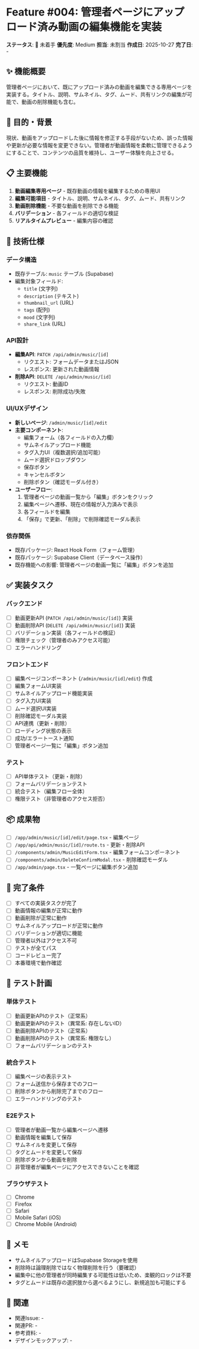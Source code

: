 # Feature #004: 管理者ページにアップロード済み動画の編集機能を実装

**ステータス**: 🔴 未着手
**優先度**: Medium
**担当**: 未割当
**作成日**: 2025-10-27
**完了日**: -

## ✨ 機能概要

管理者ページにおいて、既にアップロード済みの動画を編集できる専用ページを実装する。タイトル、説明、サムネイル、タグ、ムード、共有リンクの編集が可能で、動画の削除機能も含む。

## 🎯 目的・背景

現状、動画をアップロードした後に情報を修正する手段がないため、誤った情報や更新が必要な情報を変更できない。管理者が動画情報を柔軟に管理できるようにすることで、コンテンツの品質を維持し、ユーザー体験を向上させる。

## 📋 主要機能

1. **動画編集専用ページ** - 既存動画の情報を編集するための専用UI
2. **編集可能項目** - タイトル、説明、サムネイル、タグ、ムード、共有リンク
3. **動画削除機能** - 不要な動画を削除できる機能
4. **バリデーション** - 各フィールドの適切な検証
5. **リアルタイムプレビュー** - 編集内容の確認

## 🔧 技術仕様

### データ構造
- 既存テーブル: `music` テーブル (Supabase)
- 編集対象フィールド:
  - `title` (文字列)
  - `description` (テキスト)
  - `thumbnail_url` (URL)
  - `tags` (配列)
  - `mood` (文字列)
  - `share_link` (URL)

### API設計
- **編集API**: `PATCH /api/admin/music/[id]`
  - リクエスト: フォームデータまたはJSON
  - レスポンス: 更新された動画情報
- **削除API**: `DELETE /api/admin/music/[id]`
  - リクエスト: 動画ID
  - レスポンス: 削除成功/失敗

### UI/UXデザイン
- **新しいページ**: `/admin/music/[id]/edit`
- **主要コンポーネント**:
  - 編集フォーム（各フィールドの入力欄）
  - サムネイルアップロード機能
  - タグ入力UI（複数選択/追加可能）
  - ムード選択ドロップダウン
  - 保存ボタン
  - キャンセルボタン
  - 削除ボタン（確認モーダル付き）
- **ユーザーフロー**:
  1. 管理者ページの動画一覧から「編集」ボタンをクリック
  2. 編集ページへ遷移、現在の情報が入力済みで表示
  3. 各フィールドを編集
  4. 「保存」で更新、「削除」で削除確認モーダル表示

### 依存関係
- 既存パッケージ: React Hook Form（フォーム管理）
- 既存パッケージ: Supabase Client（データベース操作）
- 既存機能への影響: 管理者ページの動画一覧に「編集」ボタンを追加

## ✅ 実装タスク

### バックエンド
- [ ] 動画更新API (`PATCH /api/admin/music/[id]`) 実装
- [ ] 動画削除API (`DELETE /api/admin/music/[id]`) 実装
- [ ] バリデーション実装（各フィールドの検証）
- [ ] 権限チェック（管理者のみアクセス可能）
- [ ] エラーハンドリング

### フロントエンド
- [ ] 編集ページコンポーネント (`/admin/music/[id]/edit`) 作成
- [ ] 編集フォームUI実装
- [ ] サムネイルアップロード機能実装
- [ ] タグ入力UI実装
- [ ] ムード選択UI実装
- [ ] 削除確認モーダル実装
- [ ] API連携（更新・削除）
- [ ] ローディング状態の表示
- [ ] 成功/エラートースト通知
- [ ] 管理者ページ一覧に「編集」ボタン追加

### テスト
- [ ] API単体テスト（更新・削除）
- [ ] フォームバリデーションテスト
- [ ] 統合テスト（編集フロー全体）
- [ ] 権限テスト（非管理者のアクセス拒否）

## 📦 成果物

- [ ] `/app/admin/music/[id]/edit/page.tsx` - 編集ページ
- [ ] `/app/api/admin/music/[id]/route.ts` - 更新・削除API
- [ ] `/components/admin/MusicEditForm.tsx` - 編集フォームコンポーネント
- [ ] `/components/admin/DeleteConfirmModal.tsx` - 削除確認モーダル
- [ ] `/app/admin/page.tsx` - 一覧ページに編集ボタン追加

## 🎯 完了条件

- [ ] すべての実装タスクが完了
- [ ] 動画情報の編集が正常に動作
- [ ] 動画削除が正常に動作
- [ ] サムネイルアップロードが正常に動作
- [ ] バリデーションが適切に機能
- [ ] 管理者以外はアクセス不可
- [ ] テストが全てパス
- [ ] コードレビュー完了
- [ ] 本番環境で動作確認

## 🧪 テスト計画

### 単体テスト
- [ ] 動画更新APIのテスト（正常系）
- [ ] 動画更新APIのテスト（異常系: 存在しないID）
- [ ] 動画削除APIのテスト（正常系）
- [ ] 動画削除APIのテスト（異常系: 権限なし）
- [ ] フォームバリデーションのテスト

### 統合テスト
- [ ] 編集ページの表示テスト
- [ ] フォーム送信から保存までのフロー
- [ ] 削除ボタンから削除完了までのフロー
- [ ] エラーハンドリングのテスト

### E2Eテスト
- [ ] 管理者が動画一覧から編集ページへ遷移
- [ ] 動画情報を編集して保存
- [ ] サムネイルを変更して保存
- [ ] タグとムードを変更して保存
- [ ] 削除ボタンから動画を削除
- [ ] 非管理者が編集ページにアクセスできないことを確認

### ブラウザテスト
- [ ] Chrome
- [ ] Firefox
- [ ] Safari
- [ ] Mobile Safari (iOS)
- [ ] Chrome Mobile (Android)

## 📝 メモ

- サムネイルアップロードはSupabase Storageを使用
- 削除時は論理削除ではなく物理削除を行う（要確認）
- 編集中に他の管理者が同時編集する可能性は低いため、楽観的ロックは不要
- タグとムードは既存の選択肢から選べるようにし、新規追加も可能にする

## 🔗 関連

- 関連Issue: -
- 関連PR: -
- 参考資料: -
- デザインモックアップ: -
